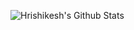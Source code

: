 ![Hrishikesh's Github Stats](https://github-readme-stats.vercel.app/api?username=hrishikesh214&count_private=true&show_icons=true&theme=dark&repo=dreamchat)
